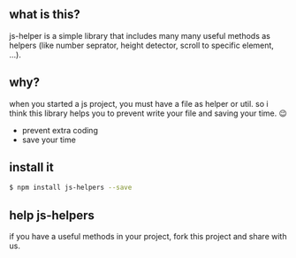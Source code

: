 ## what is this?
js-helper is a simple library that includes many many useful methods as helpers (like number seprator, height detector, scroll to specific element, ...).

## why?
when you started a js project, you must have a file as helper or util. so i think this library helps you to prevent write your file and saving your time. 😉
- prevent extra coding
- save your time

## install it
```sh
$ npm install js-helpers --save
```

## help js-helpers
if you have a useful methods in your project, fork this project and share with us.
